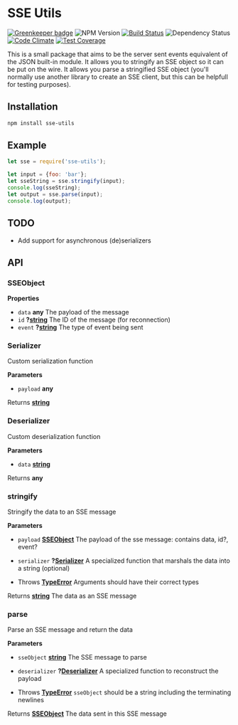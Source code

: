 # SSE Utils
[![Greenkeeper badge](https://badges.greenkeeper.io/wdullaer/sse-utils.svg)](https://greenkeeper.io/)
![NPM Version](https://img.shields.io/npm/v/sse-utils.svg)
[![Build Status](https://travis-ci.org/wdullaer/sse-utils.svg?branch=master)](https://travis-ci.org/wdullaer/sse-utils)
![Dependency Status](https://david-dm.org/wdullaer/sse-utils.svg)
[![Code Climate](https://codeclimate.com/github/wdullaer/sse-utils/badges/gpa.svg)](https://codeclimate.com/github/wdullaer/sse-utils)
[![Test Coverage](https://codeclimate.com/github/wdullaer/sse-utils/badges/coverage.svg)](https://codeclimate.com/github/wdullaer/sse-utils/coverage)

This is a small package that aims to be the server sent events equivalent of the JSON built-in module.
It allows you to stringify an SSE object so it can be put on the wire.
It allows you parse a stringified SSE object (you'll normally use another library to create an SSE client, but this can be helpfull for testing purposes).

## Installation

```bash
npm install sse-utils
```

## Example

```javascript
let sse = require('sse-utils');

let input = {foo: 'bar'};
let sseString = sse.stringify(input);
console.log(sseString);
let output = sse.parse(input);
console.log(output);
```

## TODO
* Add support for asynchronous (de)serializers

## API
<!-- Generated by documentation.js. Update this documentation by updating the source code. -->

### SSEObject

**Properties**

-   `data` **any** The payload of the message
-   `id` **?[string](https://developer.mozilla.org/en-US/docs/Web/JavaScript/Reference/Global_Objects/String)** The ID of the message (for reconnection)
-   `event` **?[string](https://developer.mozilla.org/en-US/docs/Web/JavaScript/Reference/Global_Objects/String)** The type of event being sent

### Serializer

Custom serialization function

**Parameters**

-   `payload` **any**

Returns **[string](https://developer.mozilla.org/en-US/docs/Web/JavaScript/Reference/Global_Objects/String)**

### Deserializer

Custom deserialization function

**Parameters**

-   `data` **[string](https://developer.mozilla.org/en-US/docs/Web/JavaScript/Reference/Global_Objects/String)**

Returns **any**

### stringify

Stringify the data to an SSE message

**Parameters**

-   `payload` **[SSEObject](#sseobject)** The payload of the sse message: contains data, id?, event?
-   `serializer` **?[Serializer](#serializer)** A specialized function that marshals the data into a string (optional)


-   Throws **[TypeError](https://developer.mozilla.org/en-US/docs/Web/JavaScript/Reference/Global_Objects/TypeError)** Arguments should have their correct types

Returns **[string](https://developer.mozilla.org/en-US/docs/Web/JavaScript/Reference/Global_Objects/String)** The data as an SSE message

### parse

Parse an SSE message and return the data

**Parameters**

-   `sseObject` **[string](https://developer.mozilla.org/en-US/docs/Web/JavaScript/Reference/Global_Objects/String)** The SSE message to parse
-   `deserializer` **?[Deserializer](#deserializer)** A specialized function to reconstruct the payload


-   Throws **[TypeError](https://developer.mozilla.org/en-US/docs/Web/JavaScript/Reference/Global_Objects/TypeError)** `sseObject` should be a string including the terminating newlines

Returns **[SSEObject](#sseobject)** The data sent in this SSE message
